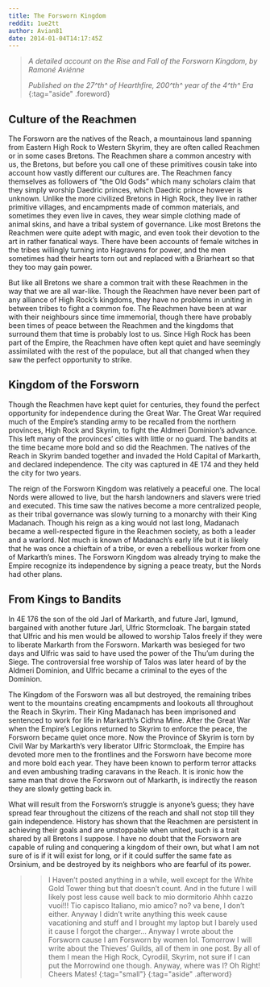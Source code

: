 ```yaml
---
title: The Forsworn Kingdom
reddit: 1ue2tt
author: Avian81
date: 2014-01-04T14:17:45Z
---
```


> *A detailed account on the Rise and Fall of the Forsworn Kingdom, by Ramoné*
> *Aviénne*
>
> *Published on the 27^th^ of Hearthfire, 200^th^ year of the 4^th^ Era*
{:tag="aside" .foreword}

## Culture of the Reachmen

The Forsworn are the natives of the Reach, a mountainous land spanning from
Eastern High Rock to Western Skyrim, they are often called Reachmen or in some
cases Bretons. The Reachmen share a common ancestry with us, the Bretons, but
before you call one of these primitives cousin take into account how vastly
different our cultures are. The Reachmen fancy themselves as followers of “the
Old Gods” which many scholars claim that they simply worship Daedric princes,
which Daedric prince however is unknown. Unlike the more civilized Bretons in
High Rock, they live in rather primitive villages, and encampments made of
common materials, and sometimes they even live in caves, they wear simple
clothing made of animal skins, and have a tribal system of governance. Like most
Bretons the Reachmen were quite adept with magic, and even took their devotion
to the art in rather fanatical ways. There have been accounts of female witches
in the tribes willingly turning into Hagravens for power, and the men sometimes
had their hearts torn out and replaced with a Briarheart so that they too may
gain power.

But like all Bretons we share a common trait with these Reachmen in the way that
we are all war-like. Though the Reachmen have never been part of any alliance of
High Rock’s kingdoms, they have no problems in uniting in between tribes to
fight a common foe. The Reachmen have been at war with their neighbours since
time immemorial, though there have probably been times of peace between the
Reachmen and the kingdoms that surround them that time is probably lost to us.
Since High Rock has been part of the Empire, the Reachmen have often kept quiet
and have seemingly assimilated with the rest of the populace, but all that
changed when they saw the perfect opportunity to strike.

## Kingdom of the Forsworn

Though the Reachmen have kept quiet for centuries, they found the perfect
opportunity for independence during the Great War. The Great War required much
of the Empire’s standing army to be recalled from the northern provinces, High
Rock and Skyrim, to fight the Aldmeri Dominion’s advance. This left many of the
provinces’ cities with little or no guard. The bandits at the time became more
bold and so did the Reachmen. The natives of the Reach in Skyrim banded together
and invaded the Hold Capital of Markarth, and declared independence. The city
was captured in 4E 174 and they held the city for two years.

The reign of the Forsworn Kingdom was relatively a peaceful one. The local Nords
were allowed to live, but the harsh landowners and slavers were tried and
executed. This time saw the natives become a more centralized people, as their
tribal governance was slowly turning to a monarchy with their King Madanach.
Though his reign as a king would not last long, Madanach became a well-respected
figure in the Reachmen society, as both a leader and a warlord. Not much is
known of Madanach’s early life but it is likely that he was once a chieftain of
a tribe, or even a rebellious worker from one of Markarth’s mines. The Forsworn
Kingdom was already trying to make the Empire recognize its independence by
signing a peace treaty, but the Nords had other plans.

## From Kings to Bandits

In 4E 176 the son of the old Jarl of Markarth, and future Jarl, Igmund,
bargained with another future Jarl, Ulfric Stormcloak. The bargain stated that
Ulfric and his men would be allowed to worship Talos freely if they were to
liberate Markarth from the Forsworn. Markarth was besieged for two days and
Ulfric was said to have used the power of the Thu’um during the Siege. The
controversial free worship of Talos was later heard of by the Aldmeri Dominion,
and Ulfric became a criminal to the eyes of the Dominion.

The Kingdom of the Forsworn was all but destroyed, the remaining tribes went to
the mountains creating encampments and lookouts all throughout the Reach in
Skyrim. Their King Madanach has been imprisoned and sentenced to work for life
in Markarth’s Cidhna Mine. After the Great War when the Empire’s Legions
returned to Skyrim to enforce the peace, the Forsworn became quiet once more.
Now the Province of Skyrim is torn by Civil War by Markarth’s very liberator
Ulfric Stormcloak, the Empire has devoted more men to the frontlines and the
Forsworn have become more and more bold each year. They have been known to
perform terror attacks and even ambushing trading caravans in the Reach. It is
ironic how the same man that drove the Forsworn out of Markarth, is indirectly
the reason they are slowly getting back in.

What will result from the Forsworn’s struggle is anyone’s guess; they have
spread fear throughout the citizens of the reach and shall not stop till they
gain independence. History has shown that the Reachmen are persistent in
achieving their goals and are unstoppable when united, such is a trait shared by
all Bretons I suppose. I have no doubt that the Forsworn are capable of ruling
and conquering a kingdom of their own, but what I am not sure of is if it will
exist for long, or if it could suffer the same fate as Orsinium, and be
destroyed by its neighbors who are fearful of its power.

> > I Haven’t posted anything in a while, well except for the White Gold Tower
> > thing but that doesn’t count. And in the future I will likely post less
> > cause well back to mio dormitorio Ahhh cazzo vuoi!!! Tio capisco Italiano,
> > mio amico? no? va bene, I don’t either. Anyway I didn’t write anything this
> > week cause vacationing and stuff and I brought my laptop but I barely used
> > it cause I forgot the charger… Anyway I wrote about the Forsworn cause I am
> > Forsworn by women lol. Tomorrow I will write about the Thieves’ Guilds, all
> > of them in one post. By all of them I mean the High Rock, Cyrodiil, Skyrim,
> > not sure if I can put the Morrowind one though. Anyway, where was I? Oh
> > Right! Cheers Mates!
> {:tag="small"}
{:tag="aside" .afterword}

